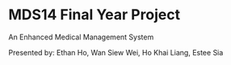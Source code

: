 # MDS14 Final Year Project

An Enhanced Medical Management System 

Presented by:
Ethan Ho, Wan Siew Wei, Ho Khai Liang, Estee Sia
